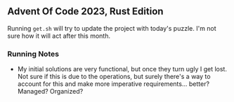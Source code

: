 ## Advent Of Code 2023, Rust Edition

Running `get.sh` will try to update the project with today's puzzle. I'm not sure how it will act after this month.

### Running Notes

- My initial solutions are very functional, but once they turn ugly I get lost. Not sure if this is due to the operations, but surely there's a way to account for this and make more imperative requirements... better? Managed? Organized?